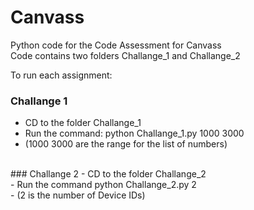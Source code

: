 # Canvass
Python code for the Code Assessment for Canvass<br /> 
Code contains two folders Challange_1 and Challange_2<br />

To run each assignment:<br />

### Challange 1
- CD to the folder Challange_1<br />
- Run the command: python Challange_1.py 1000 3000<br />
- (1000 3000 are the range for the list of numbers)<br />
<br />
### Challange 2
- CD to the folder Challange_2<br />
- Run the command python Challange_2.py 2<br />
- (2 is the number of Device IDs)<br />

